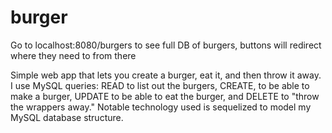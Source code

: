 # burger
Go to localhost:8080/burgers to see full DB of burgers, buttons will redirect where they need to from there

Simple web app that lets you create a burger, eat it, and then throw it away. I use MySQL queries: READ to list out the burgers, CREATE, to be able to make a burger, UPDATE to be able to eat the burger, and DELETE to "throw the wrappers away." Notable technology used is sequelized to model my MySQL database structure.